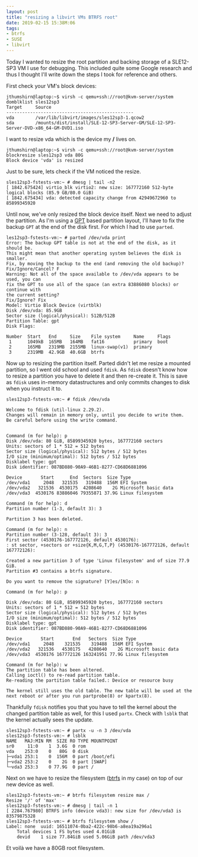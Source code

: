 ```yaml
---
layout: post
title: "resizing a libvirt VMs BTRFS root"
date: 2019-02-15 15:38M:06
tags:
- btrfs
- SUSE
- libvirt
---
```


Today I wanted to resize the root partition and backing storage of a SLE12-SP3
VM I use for debugging. This included quite some Google research and thus I
thought I'll write down the steps I took for reference and others.

First check your VM's block devices:

```
jthumshirn@laptop:~$ virsh -c qemu+ssh://root@kvm-server/system domblklist sles12sp3 
Target     Source
------------------------------------------------
vda        /var/lib/libvirt/images/sles12sp3-1.qcow2
sda        /mounts/dist/install/SLE-12-SP3-Server-GM/SLE-12-SP3-Server-DVD-x86_64-GM-DVD1.iso
```

I want to resize vda which is the device my **/** lives on.

```
jthumshirn@laptop:~$ virsh -c qemu+ssh://root@kvm-server/system blockresize sles12sp3 vda 80G
Block device 'vda' is resized
```

Just to be sure, lets check if the VM noticed the resize.

```
sles12sp3-fstests-vm:~ # dmesg | tail -n2
[ 1842.675424] virtio_blk virtio2: new size: 167772160 512-byte logical blocks (85.9 GB/80.0 GiB)
[ 1842.675434] vda: detected capacity change from 42949672960 to 85899345920
```

Until now, we've only resized the block device itself. Next we need to adjust
the partition. As I'm using a
[GPT](https://en.wikipedia.org/wiki/GUID_Partition_Table) based partition
layout, I'll have to fix the backup `GPT` at the end of the disk first. For
which I had to use `parted`.

```
les12sp3-fstests-vm:~ # parted /dev/vda print
Error: The backup GPT table is not at the end of the disk, as it should be.
This might mean that another operating system believes the disk is smaller.
Fix, by moving the backup to the end (and removing the old backup)?
Fix/Ignore/Cancel? F
Warning: Not all of the space available to /dev/vda appears to be used, you can
fix the GPT to use all of the space (an extra 83886080 blocks) or continue with
the current setting?
Fix/Ignore? Fix
Model: Virtio Block Device (virtblk)
Disk /dev/vda: 85.9GB
Sector size (logical/physical): 512B/512B
Partition Table: gpt
Disk Flags:

Number  Start   End     Size    File system     Name     Flags
 1      1049kB  165MB   164MB   fat16           primary  boot
 2      165MB   2319MB  2155MB  linux-swap(v1)  primary
 3      2319MB  42.9GB  40.6GB  btrfs
```

Now up to resizing the partition itself. Parted didn't let me resize a mounted
partition, so I went old school and used `fdisk`. As `fdisk` doesn't know how to
resize a partition you have to delete it and then re-create it. This is save
as `fdisk` uses in-memory datastructures and only commits changes to disk when
you instruct it to.

```
sles12sp3-fstests-vm:~ # fdisk /dev/vda

Welcome to fdisk (util-linux 2.29.2).
Changes will remain in memory only, until you decide to write them.
Be careful before using the write command.


Command (m for help): p
Disk /dev/vda: 80 GiB, 85899345920 bytes, 167772160 sectors
Units: sectors of 1 * 512 = 512 bytes
Sector size (logical/physical): 512 bytes / 512 bytes
I/O size (minimum/optimal): 512 bytes / 512 bytes
Disklabel type: gpt
Disk identifier: 087BD880-90A9-46B1-8277-CD68D6881096

Device       Start      End  Sectors  Size Type
/dev/vda1     2048   321535   319488  156M EFI System
/dev/vda2   321536  4530175  4208640    2G Microsoft basic data
/dev/vda3  4530176 83886046 79355871 37.9G Linux filesystem

Command (m for help): d
Partition number (1-3, default 3): 3

Partition 3 has been deleted.

Command (m for help): n
Partition number (3-128, default 3): 3
First sector (4530176-167772126, default 4530176):
: st sector, +sectors or +size{K,M,G,T,P} (4530176-167772126, default 167772126):

Created a new partition 3 of type 'Linux filesystem' and of size 77.9 GiB.
Partition #3 contains a btrfs signature.

Do you want to remove the signature? [Y]es/[N]o: n

Command (m for help): p

Disk /dev/vda: 80 GiB, 85899345920 bytes, 167772160 sectors
Units: sectors of 1 * 512 = 512 bytes
Sector size (logical/physical): 512 bytes / 512 bytes
I/O size (minimum/optimal): 512 bytes / 512 bytes
Disklabel type: gpt
Disk identifier: 087BD880-90A9-46B1-8277-CD68D6881096

Device       Start       End   Sectors  Size Type
/dev/vda1     2048    321535    319488  156M EFI System
/dev/vda2   321536   4530175   4208640    2G Microsoft basic data
/dev/vda3  4530176 167772126 163241951 77.9G Linux filesystem

Command (m for help): w
The partition table has been altered.
Calling ioctl() to re-read partition table.
Re-reading the partition table failed.: Device or resource busy

The kernel still uses the old table. The new table will be used at the next reboot or after you run partprobe(8) or kpartx(8).
```

Thankfully `fdisk` notifies you that you have to tell the kernel about the
changed partition table as well, for this I used `partx`. Check with `lsblk` that
the kernel actually sees the update.

```
sles12sp3-fstests-vm:~ # partx -u -n 3 /dev/vda
sles12sp3-fstests-vm:~ # lsblk
NAME   MAJ:MIN RM  SIZE RO TYPE MOUNTPOINT
sr0     11:0    1  3.6G  0 rom
vda    253:0    0   80G  0 disk
├─vda1 253:1    0  156M  0 part /boot/efi
├─vda2 253:2    0    2G  0 part [SWAP]
└─vda3 253:3    0 77.9G  0 part /
```

Next on we have to resize the filesystem
([btrfs](https://btrfs.wiki.kernel.org/) in my case) on top of our new device
as well.

```
sles12sp3-fstests-vm:~ # btrfs filesystem resize max /
Resize '/' of 'max'
sles12sp3-fstests-vm:~ # dmesg | tail -n 1
[ 2284.767980] BTRFS info (device vda3): new size for /dev/vda3 is 83579875328
sles12sp3-fstests-vm:~ # btrfs filesystem show /
Label: none  uuid: 16511074-0ba2-422c-98b6-a8ea19a296a1
	Total devices 1 FS bytes used 4.01GiB
	devid    1 size 77.84GiB used 5.06GiB path /dev/vda3
```

Et voilà we have a 80GB root filesystem.
